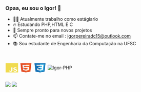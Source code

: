 ###  Opaa, eu sou o Igor! 👋

- 🧑‍💼 Atualmente trabalho como estágiario 
- 🔥 Estudando PHP,HTML E C
- 🚀 Sempre pronto para novos projetos
- 📫 Contate-me no email : igorpereiradc15@outlook.com
- 📚 Sou estudante de Engenharia da Computação na UFSC
##
<div align="center">
 
</div>

<div style="display: inline_block"><br>
  <img align="center" alt="Igor-JS" height="30" width="40" src="https://raw.githubusercontent.com/devicons/devicon/master/icons/javascript/javascript-plain.svg">
  <img align="center" alt="Igor-HTML" height="30" width="40" src="https://raw.githubusercontent.com/devicons/devicon/master/icons/html5/html5-original.svg">
  <img align="center" alt="Igor-CSS" height="30" width="40" src="https://raw.githubusercontent.com/devicons/devicon/master/icons/css3/css3-original.svg">
  <img align="center" alt="Igor-PHP" height="30" width="40" src="https://cdn.jsdelivr.net/gh/devicons/devicon/icons/php/php-plain.svg">
  
 
</div>

##

<div> 
  <a href="https://instagram.com/igorbeat_dj" target="_blank"><img src="https://img.shields.io/badge/-Instagram-%23E4405F?style=for-the-badge&logo=instagram&logoColor=white" target="_blank"></a>
  <a href = "mailto:igorpereiradc15@outlook.com"><img src="https://img.shields.io/badge/Microsoft_Outlook-0078D4?style=for-the-badge&logo=microsoft-outlook&logoColor=white" target="_blank"></a>
  

 
 
 
</div>

  
